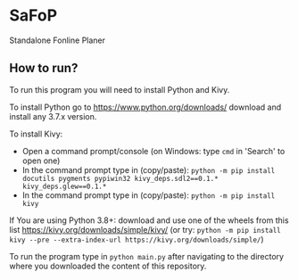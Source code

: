 # SaFoP
Standalone Fonline Planer

## How to run?
To run this program you will need to install Python and Kivy.

To install Python go to https://www.python.org/downloads/ download and install any 3.7.x version.

To install Kivy:
- Open a command prompt/console (on Windows: type `cmd` in 'Search' to open one)
- In the command prompt type in (copy/paste):
 `python -m pip install docutils pygments pypiwin32 kivy_deps.sdl2==0.1.* kivy_deps.glew==0.1.*`
- In the command prompt type in (copy/paste): `python -m pip install kivy`

If You are using Python 3.8+: download and use one of the wheels from this list https://kivy.org/downloads/simple/kivy/ (or try: `python -m pip install kivy --pre --extra-index-url https://kivy.org/downloads/simple/`)

To run the program type in `python main.py` after navigating to the directory where you downloaded the content of this repository.
